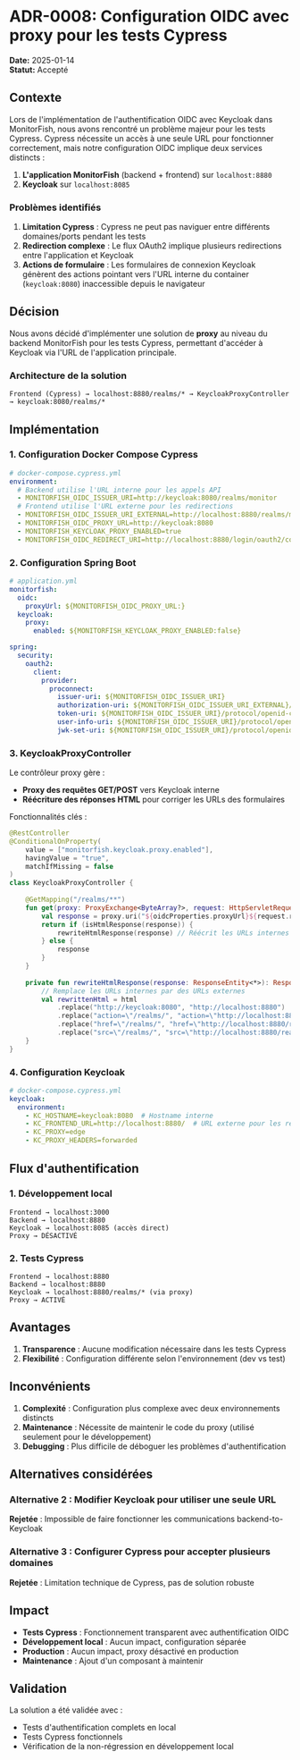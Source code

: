 # ADR-0008: Configuration OIDC avec proxy pour les tests Cypress

**Date:** 2025-01-14  
**Statut:** Accepté  

## Contexte

Lors de l'implémentation de l'authentification OIDC avec Keycloak dans MonitorFish, nous avons rencontré un problème majeur pour les tests Cypress. Cypress nécessite un accès à une seule URL pour fonctionner correctement, mais notre configuration OIDC implique deux services distincts :

1. **L'application MonitorFish** (backend + frontend) sur `localhost:8880`
2. **Keycloak** sur `localhost:8085`

### Problèmes identifiés

1. **Limitation Cypress** : Cypress ne peut pas naviguer entre différents domaines/ports pendant les tests
2. **Redirection complexe** : Le flux OAuth2 implique plusieurs redirections entre l'application et Keycloak
3. **Actions de formulaire** : Les formulaires de connexion Keycloak génèrent des actions pointant vers l'URL interne du container (`keycloak:8080`) inaccessible depuis le navigateur

## Décision

Nous avons décidé d'implémenter une solution de **proxy** au niveau du backend MonitorFish pour les tests Cypress, permettant d'accéder à Keycloak via l'URL de l'application principale.

### Architecture de la solution

```
Frontend (Cypress) → localhost:8880/realms/* → KeycloakProxyController → keycloak:8080/realms/*
```

## Implémentation

### 1. Configuration Docker Compose Cypress

```yaml
# docker-compose.cypress.yml
environment:
  # Backend utilise l'URL interne pour les appels API
  - MONITORFISH_OIDC_ISSUER_URI=http://keycloak:8080/realms/monitor
  # Frontend utilise l'URL externe pour les redirections
  - MONITORFISH_OIDC_ISSUER_URI_EXTERNAL=http://localhost:8880/realms/monitor
  - MONITORFISH_OIDC_PROXY_URL=http://keycloak:8080
  - MONITORFISH_KEYCLOAK_PROXY_ENABLED=true
  - MONITORFISH_OIDC_REDIRECT_URI=http://localhost:8880/login/oauth2/code/proconnect
```

### 2. Configuration Spring Boot

```yaml
# application.yml
monitorfish:
  oidc:
    proxyUrl: ${MONITORFISH_OIDC_PROXY_URL:}
  keycloak:
    proxy:
      enabled: ${MONITORFISH_KEYCLOAK_PROXY_ENABLED:false}

spring:
  security:
    oauth2:
      client:
        provider:
          proconnect:
            issuer-uri: ${MONITORFISH_OIDC_ISSUER_URI}
            authorization-uri: ${MONITORFISH_OIDC_ISSUER_URI_EXTERNAL}/protocol/openid-connect/auth
            token-uri: ${MONITORFISH_OIDC_ISSUER_URI}/protocol/openid-connect/token
            user-info-uri: ${MONITORFISH_OIDC_ISSUER_URI}/protocol/openid-connect/userinfo
            jwk-set-uri: ${MONITORFISH_OIDC_ISSUER_URI}/protocol/openid-connect/certs
```

### 3. KeycloakProxyController

Le contrôleur proxy gère :
- **Proxy des requêtes GET/POST** vers Keycloak interne
- **Réécriture des réponses HTML** pour corriger les URLs des formulaires

Fonctionnalités clés :
```kotlin
@RestController
@ConditionalOnProperty(
    value = ["monitorfish.keycloak.proxy.enabled"],
    havingValue = "true",
    matchIfMissing = false
)
class KeycloakProxyController {
    
    @GetMapping("/realms/**")
    fun get(proxy: ProxyExchange<ByteArray?>, request: HttpServletRequest): ResponseEntity<*> {
        val response = proxy.uri("${oidcProperties.proxyUrl}${request.requestURI}").get()
        return if (isHtmlResponse(response)) {
            rewriteHtmlResponse(response) // Réécrit les URLs internes
        } else {
            response
        }
    }
    
    private fun rewriteHtmlResponse(response: ResponseEntity<*>): ResponseEntity<*> {
        // Remplace les URLs internes par des URLs externes
        val rewrittenHtml = html
            .replace("http://keycloak:8080", "http://localhost:8880")
            .replace("action=\"/realms/", "action=\"http://localhost:8880/realms/")
            .replace("href=\"/realms/", "href=\"http://localhost:8880/realms/")
            .replace("src=\"/realms/", "src=\"http://localhost:8880/realms/")
    }
}
```

### 4. Configuration Keycloak

```yaml
# docker-compose.cypress.yml
keycloak:
  environment:
    - KC_HOSTNAME=keycloak:8080  # Hostname interne
    - KC_FRONTEND_URL=http://localhost:8880/  # URL externe pour les redirections
    - KC_PROXY=edge
    - KC_PROXY_HEADERS=forwarded
```

## Flux d'authentification

### 1. Développement local
```
Frontend → localhost:3000
Backend → localhost:8880
Keycloak → localhost:8085 (accès direct)
Proxy → DÉSACTIVÉ
```

### 2. Tests Cypress
```
Frontend → localhost:8880
Backend → localhost:8880
Keycloak → localhost:8880/realms/* (via proxy)
Proxy → ACTIVÉ
```

## Avantages

1. **Transparence** : Aucune modification nécessaire dans les tests Cypress
2. **Flexibilité** : Configuration différente selon l'environnement (dev vs test)

## Inconvénients

1. **Complexité** : Configuration plus complexe avec deux environnements distincts
2. **Maintenance** : Nécessite de maintenir le code du proxy (utilisé seulement pour le développement)
3. **Debugging** : Plus difficile de déboguer les problèmes d'authentification

## Alternatives considérées

### Alternative 2 : Modifier Keycloak pour utiliser une seule URL
**Rejetée** : Impossible de faire fonctionner les communications backend-to-Keycloak

### Alternative 3 : Configurer Cypress pour accepter plusieurs domaines
**Rejetée** : Limitation technique de Cypress, pas de solution robuste

## Impact

- **Tests Cypress** : Fonctionnement transparent avec authentification OIDC
- **Développement local** : Aucun impact, configuration séparée
- **Production** : Aucun impact, proxy désactivé en production
- **Maintenance** : Ajout d'un composant à maintenir

## Validation

La solution a été validée avec :
- Tests d'authentification complets en local
- Tests Cypress fonctionnels
- Vérification de la non-régression en développement local

